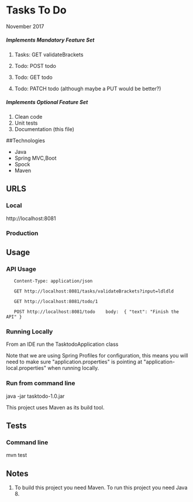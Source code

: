 
# Tasks To Do
 November 2017

##### Implements Mandatory Feature Set

1. Tasks: GET validateBrackets

2. Todo: POST todo

3. Todo: GET todo

4. Todo: PATCH todo (although maybe a PUT would be better?)


##### Implements Optional Feature Set

1. Clean code
2. Unit tests
3. Documentation (this file)

##Technologies

- Java
- Spring MVC,Boot
- Spock
- Maven

## URLS

### Local

http://localhost:8081

### Production

## Usage


### API Usage
	   
	   Content-Type: application/json

	   GET http://localhost:8081/tasks/validateBrackets?input=ldldld
	   
	   GET http://localhost:8081/todo/1
	   
	   POST http://localhost:8081/todo    body:  { "text": "Finish the API" }

### Running Locally

From an IDE run the TasktodoApplication class 

Note that we are using Spring Profiles for configuration, this means
you will need to make sure "application.properties" is pointing at
"application-local.properties" when running locally.


### Run from command line

java -jar tasktodo-1.0.jar

This project uses Maven as its build tool.

## Tests

### Command line

mvn test 


## Notes

1. To build this project you need Maven. To run this project you need Java 8.













